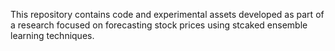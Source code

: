 This repository contains code and experimental assets developed as part of a research focused on forecasting stock prices using stcaked ensemble learning techniques. 
